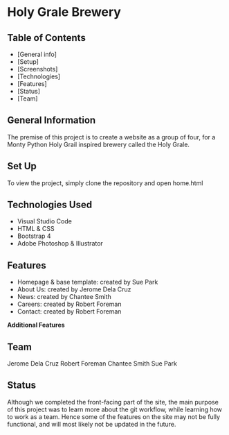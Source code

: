 # Holy Grale Brewery
## Table of Contents

- [General info]
- [Setup] 
- [Screenshots]
- [Technologies]
- [Features]
- [Status]
- [Team]

## General Information

The premise of this project is to create a website as a group of four, for a Monty Python Holy Grail inspired brewery called the Holy Grale. 

## Set Up

To view the project, simply clone the repository and open home.html 

## Technologies Used

- Visual Studio Code
- HTML & CSS
- Bootstrap 4
- Adobe Photoshop & Illustrator

## Features

- Homepage & base template: created by Sue Park
- About Us: created by Jerome Dela Cruz
- News: created by Chantee Smith
- Careers: created by Robert Foreman
- Contact: created by Robert Foreman

**Additional Features** 

## Team

Jerome Dela Cruz
Robert Foreman
Chantee Smith
Sue Park

## Status

Although we completed the front-facing part of the site, the main purpose of this project was to learn more about the git workflow, while learning how to work as a team. Hence some of the features on the site may not be fully functional, and will most likely not be updated in the future.
